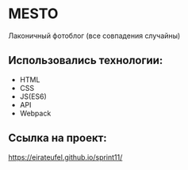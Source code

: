 # MESTO

Лаконичный фотоблог (все совпадения случайны)

## Использовались технологии:
- HTML
- CSS
- JS(ES6)
- API
- Webpack

## Ссылка на проект:

 https://eirateufel.github.io/sprint11/
